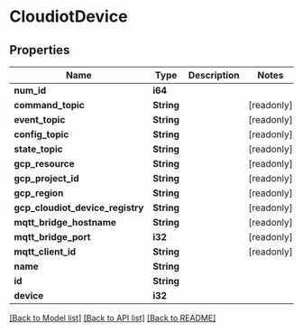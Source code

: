# CloudiotDevice

## Properties

Name | Type | Description | Notes
------------ | ------------- | ------------- | -------------
**num_id** | **i64** |  | 
**command_topic** | **String** |  | [readonly]
**event_topic** | **String** |  | [readonly]
**config_topic** | **String** |  | [readonly]
**state_topic** | **String** |  | [readonly]
**gcp_resource** | **String** |  | [readonly]
**gcp_project_id** | **String** |  | [readonly]
**gcp_region** | **String** |  | [readonly]
**gcp_cloudiot_device_registry** | **String** |  | [readonly]
**mqtt_bridge_hostname** | **String** |  | [readonly]
**mqtt_bridge_port** | **i32** |  | [readonly]
**mqtt_client_id** | **String** |  | [readonly]
**name** | **String** |  | 
**id** | **String** |  | 
**device** | **i32** |  | 

[[Back to Model list]](../README.md#documentation-for-models) [[Back to API list]](../README.md#documentation-for-api-endpoints) [[Back to README]](../README.md)


